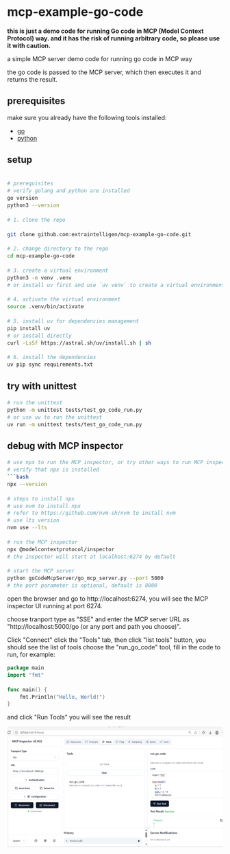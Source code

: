 # mcp-example-go-code

**this is just a demo code for running Go code in MCP (Model Context Protocol) way.
and it has the risk of running arbitrary code, so please use it with caution.**

a simple MCP server demo code for running go code in MCP way 

the go code is passed to the MCP server, which then executes it and returns the result.

## prerequisites

make sure you already have the following tools installed:
- [go](https://golang.org/doc/install/source)
- [python](https://www.python.org/downloads/)
    
## setup

```bash

# prerequisites
# verify golang and python are installed
go version
python3 --version

# 1. clone the repo

git clone github.com:extraintelligen/mcp-example-go-code.git 

# 2. change directory to the repo
cd mcp-example-go-code

# 3. create a virtual environment
python3 -m venv .venv
# or install uv first and use `uv venv` to create a virtual environment 

# 4. activate the virtual environment
source .venv/bin/activate

# 5. install uv for dependencies management
pip install uv
# or install directly
curl -LsSf https://astral.sh/uv/install.sh | sh

# 6. install the dependencies
uv pip sync requirements.txt
```

## try with unittest

```bash     
# run the unittest 
python -m unittest tests/test_go_code_run.py
# or use uv to run the unittest
uv run -m unittest tests/test_go_code_run.py
```

## debug with MCP inspector

```bash
# use npx to run the MCP inspector, or try other ways to run MCP inspector
# verify that npx is installed
```bash
npx --version

# steps to install npx
# use nvm to install npx 
# refer to https://github.com/nvm-sh/nvm to install nvm
# use lts version
nvm use --lts

# run the MCP inspector
npx @modelcontextprotocol/inspector
# the inspector will start at localhost:6274 by default

# start the MCP server
python goCodeMcpServer/go_mcp_server.py --port 5000
# the port parameter is optional, default is 8000

```

open the browser and go to http://localhost:6274,
you will see the MCP inspector UI running at port 6274.

choose tranport type as "SSE"
and enter the MCP server URL as "http://localhost:5000/go (or any port and path you choose)".

Click "Connect"
click the "Tools" tab, then click "list tools" button, you should see the list of tools
choose the "run_go_code" tool, fill in the code to run, for example:

```go
package main
import "fmt"

func main() {
    fmt.Println("Hello, World!")
}
```
and click "Run Tools"
you will see the result 

![MCP Inspector showing Go code execution result](docs/mcp-inspector.png "MCP Inspector Demo")





